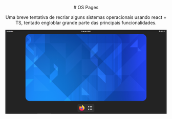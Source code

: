 <p align="center" > # OS Pages </p>

<p align="center">
    Uma breve tentativa de recriar alguns sistemas operacionais usando react + TS, tentado engloblar grande parte das principais funcionalidades.
</p>

![img](./capture.png)